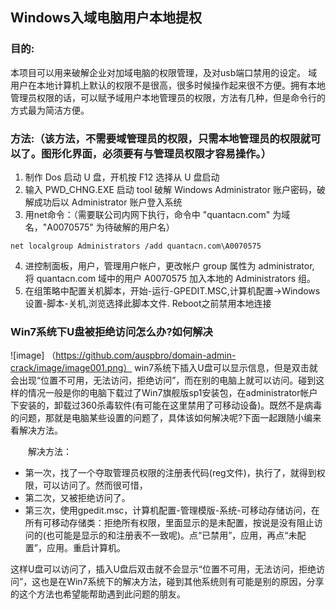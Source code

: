 
## Windows入域电脑用户本地提权

### 目的:
本项目可以用来破解企业对加域电脑的权限管理，及对usb端口禁用的设定。
域用户在本地计算机上默认的权限不是很高，很多时候操作起来很不方便。拥有本地管理员权限的话，可以赋予域用户本地管理员的权限，方法有几种，但是命令行的方式最为简洁方便。

### 方法:（该方法，不需要域管理员的权限，只需本地管理员的权限就可以了。图形化界面，必须要有与管理员权限才容易操作。）

1. 制作 Dos 启动 U 盘，开机按 F12 选择从 U 盘启动
2. 输入 PWD_CHNG.EXE 启动 tool 破解 Windows Administrator 账户密码，破解成功后以 Administrator 账户登入系统
3. 用net命令：（需要联公司内网下执行，命令中 "quantacn.com" 为域名，"A0070575" 为待破解的用户名）
```
net localgroup Administrators /add quantacn.com\A0070575  
``` 
4. 进控制面板，用户，管理用户帐户，更改帐户 group 属性为 administrator, 将 quantacn.com 域中的用户 A0070575 加入本地的 Administrators 组。
5. 在组策略中配置关机脚本，开始-运行-GPEDIT.MSC,计算机配置→Windows设置-脚本-关机,浏览选择此脚本文件.
Reboot之前禁用本地连接

### Win7系统下U盘被拒绝访问怎么办?如何解决
![image] （https://github.com/auspbro/domain-admin-crack/image/image001.png）
win7系统下插入U盘可以显示信息，但是双击就会出现“位置不可用，无法访问，拒绝访问”，而在别的电脑上就可以访问。碰到这样的情况一般是你的电脑下载过了Win7旗舰版sp1安装包，在administrator帐户下安装的，卸载过360杀毒软件(有可能在这里禁用了可移动设备)。既然不是病毒的问题，那就是电脑某些设置的问题了，具体该如何解决呢?下面一起跟随小编来看解决方法。

　　解决方法：
* 第一次，找了一个夺取管理员权限的注册表代码(reg文件)，执行了，就得到权限，可以访问了。然而很可惜，
* 第二次，又被拒绝访问了。
* 第三次，使用gpedit.msc，计算机配置-管理模版-系统-可移动存储访问，在所有可移动存储类：拒绝所有权限，里面显示的是未配置，按说是没有阻止访问的(也可能是显示的和注册表不一致呢)。点“已禁用”，应用，再点“未配置”，应用。重启计算机。

这样U盘可以访问了，插入U盘后双击就不会显示“位置不可用，无法访问，拒绝访问”，这也是在Win7系统下的解决方法，碰到其他系统则有可能是别的原因，分享的这个方法也希望能帮助遇到此问题的朋友。
